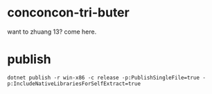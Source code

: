# conconcon-tri-buter
want to zhuang 13? come here.

# publish
``` PS
dotnet publish -r win-x86 -c release -p:PublishSingleFile=true -p:IncludeNativeLibrariesForSelfExtract=true
```
